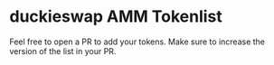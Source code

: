 # duckieswap AMM Tokenlist

Feel free to open a PR to add your tokens. Make sure to increase the version of the list in your PR.
